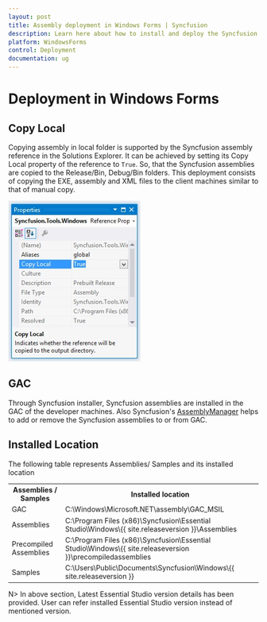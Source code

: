 ```yaml
---
layout: post
title: Assembly deployment in Windows Forms | Syncfusion
description: Learn here about how to install and deploy the Syncfusion Essential Studio Windows Forms components.
platform: WindowsForms
control: Deployment
documentation: ug
---
```



# Deployment in Windows Forms

## Copy Local

Copying assembly in local folder is supported by the Syncfusion assembly reference in the Solutions Explorer. It can be achieved by setting its Copy Local property of the reference to `True`. So, that the Syncfusion assemblies are copied to the Release/Bin, Debug/Bin folders. This deployment consists of copying the EXE, assembly and XML files to the client machines similar to that of manual copy.

![windows forms assembly installation and deployment](Installation-And-Deployment_images/Deployment_img1.jpg)


## GAC

Through Syncfusion installer, Syncfusion assemblies are installed in the GAC of the developer machines. Also Syncfusion's [AssemblyManager](https://help.syncfusion.com/common/essential-studio/utilities#assembly-manager) helps to add or remove the Syncfusion assemblies to or from GAC.

## Installed Location

The following table represents Assemblies/ Samples and its installed location

<table>
<tr>
<th>
Assemblies /  Samples</th><th>
Installed location</th></tr>
<tr>
<td>
GAC</td><td>
C:\Windows\Microsoft.NET\assembly\GAC_MSIL</td></tr>
<tr>
<td>
Assemblies</td><td>
C:\Program Files (x86)\Syncfusion\Essential Studio\Windows\{{ site.releaseversion }}\Assemblies</td></tr>
<tr>
<td>
Precompiled Assemblies</td><td>
C:\Program Files (x86)\Syncfusion\Essential Studio\Windows\{{ site.releaseversion }}\precompiledassemblies</td></tr>
<tr>
<td>
Samples</td><td>
C:\Users\Public\Documents\Syncfusion\Windows\{{ site.releaseversion }}</td></tr>
</table>

N> In above section, Latest Essential Studio version details has been provided. User can refer installed Essential Studio version instead of mentioned version.